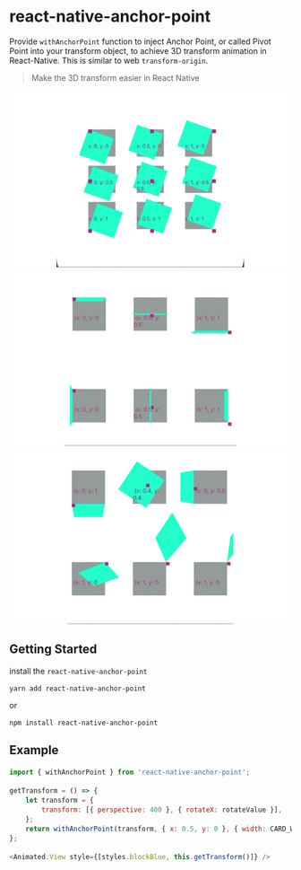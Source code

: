 # react-native-anchor-point


Provide `withAnchorPoint` function to inject Anchor Point, or called Pivot Point into your transform object, to achieve 3D transform animation in React-Native. This is similar to web `transform-origin`. 

> Make the 3D transform easier in React Native


![](./res/rotateZ.gif)
![](./res/rotateXY.gif)
![](./res/rotate.gif)
## Getting Started 

install the `react-native-anchor-point` 

```
yarn add react-native-anchor-point
```
or 
```
npm install react-native-anchor-point
```

## Example 

```javascript
import { withAnchorPoint } from 'react-native-anchor-point';

getTransform = () => {
    let transform = {
        transform: [{ perspective: 400 }, { rotateX: rotateValue }],
    };
    return withAnchorPoint(transform, { x: 0.5, y: 0 }, { width: CARD_WIDTH, height: CARD_HEIGHT });
};
    
<Animated.View style={[styles.blockBlue, this.getTransform()]} />
```